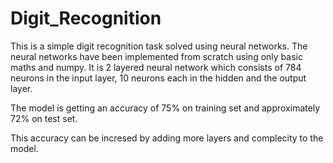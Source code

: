 # Digit_Recognition

This is a simple digit recognition task solved using neural networks. The neural networks have been implemented from scratch using only basic maths and numpy. It is 2 layered neural network which consists of 784 neurons in the input layer, 10 neurons each in the hidden and the output layer.

The model is getting an accuracy of 75% on training set and approximately 72% on test set.

This accuracy can be incresed by adding more layers and complecity to the model.
